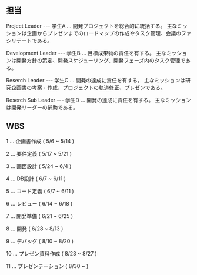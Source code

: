 ## 担当

Project Leader --- 学生A ...
開発プロジェクトを総合的に統括する。
主なミッションは企画からプレゼンまでのロードマップの作成やタスク管理、会議のファシリテートである。

Development Leader --- 学生B ...
目標成果物の責任を有する。
主なミッションは開発方針の策定、開発スケジューリング、開発フェーズ内のタスク管理である。

Reserch Leader --- 学生C ...
開発の達成に責任を有する。
主なミッションは研究企画書の考案・作成、プロジェクトの軌道修正、プレゼンである。

Reserch Sub Leader --- 学生D ...
開発の達成に責任を有する。
主なミッションは開発リーダーの補助である。

## WBS

1 ... 企画書作成 ( 5/6 ~ 5/14 )

2 ... 要件定義 ( 5/17 ~ 5/21 )

3 ... 画面設計 ( 5/24 ~ 6/4 )

4 ... DB設計 ( 6/7 ~ 6/11 )

5 ... コード定義 ( 6/7 ~ 6/11 )

6 ... レビュー ( 6/14 ~ 6/18 )

7 ... 開発準備 ( 6/21 ~ 6/25 )

8 ... 開発 ( 6/28 ~ 8/13 )

9 ... デバッグ ( 8/10 ~ 8/20 )

10 ... プレゼン資料作成 ( 8/23 ~ 8/27 )

11 ... プレゼンテーション ( 8/30 ~  )